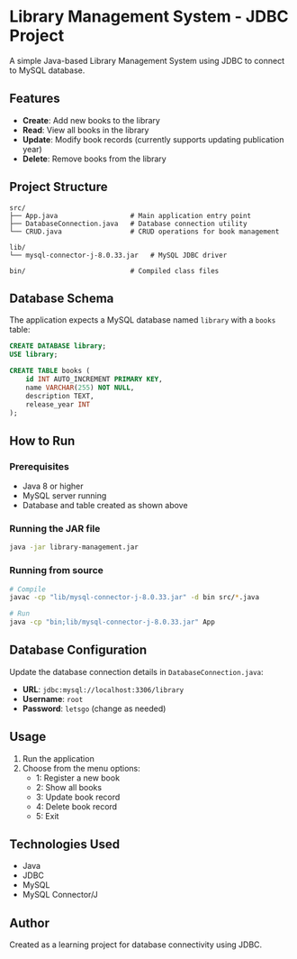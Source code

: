 # Library Management System - JDBC Project

A simple Java-based Library Management System using JDBC to connect to MySQL database.

## Features

- **Create**: Add new books to the library
- **Read**: View all books in the library  
- **Update**: Modify book records (currently supports updating publication year)
- **Delete**: Remove books from the library

## Project Structure

```
src/
├── App.java                  # Main application entry point
├── DatabaseConnection.java   # Database connection utility
└── CRUD.java                 # CRUD operations for book management

lib/
└── mysql-connector-j-8.0.33.jar   # MySQL JDBC driver

bin/                          # Compiled class files
```

## Database Schema

The application expects a MySQL database named `library` with a `books` table:

```sql
CREATE DATABASE library;
USE library;

CREATE TABLE books (
    id INT AUTO_INCREMENT PRIMARY KEY,
    name VARCHAR(255) NOT NULL,
    description TEXT,
    release_year INT
);
```

## How to Run

### Prerequisites
- Java 8 or higher
- MySQL server running
- Database and table created as shown above

### Running the JAR file
```bash
java -jar library-management.jar
```

### Running from source
```bash
# Compile
javac -cp "lib/mysql-connector-j-8.0.33.jar" -d bin src/*.java

# Run
java -cp "bin;lib/mysql-connector-j-8.0.33.jar" App
```

## Database Configuration

Update the database connection details in `DatabaseConnection.java`:
- **URL**: `jdbc:mysql://localhost:3306/library`
- **Username**: `root`
- **Password**: `letsgo` (change as needed)

## Usage

1. Run the application
2. Choose from the menu options:
   - 1: Register a new book
   - 2: Show all books
   - 3: Update book record
   - 4: Delete book record
   - 5: Exit

## Technologies Used

- Java
- JDBC
- MySQL
- MySQL Connector/J

## Author

Created as a learning project for database connectivity using JDBC.
